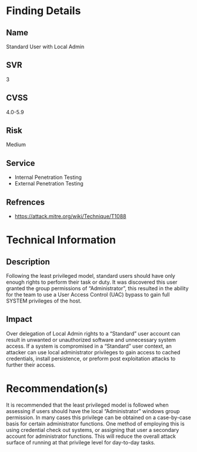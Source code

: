 
# Finding Details 

## Name
  Standard User with Local Admin 
## SVR
  3
## CVSS
  4.0-5.9
## Risk
  Medium
## Service
  * Internal Penetration Testing
  * External Penetration Testing 
## Refrences
  * https://attack.mitre.org/wiki/Technique/T1088
 
# Technical Information

## Description 
Following the least privileged model, standard users should have only enough rights to perform their task or duty. It was discovered this user granted the group permissions of “Administrator”, this resulted in the ability for the team to use a User Access Control (UAC) bypass to gain full SYSTEM privileges of the host.  

## Impact
Over delegation of Local Admin rights to a “Standard” user account can result in unwanted or unauthorized software and unnecessary system access. If a system is compromised in a “Standard” user context, an attacker can use local administrator privileges to  gain access to cached credentials, install persistence, or preform post exploitation attacks to further their access.  

# Recommendation(s)
It is recommended that the least privileged model is followed when assessing if users should have the local “Administrator” windows group permission. In many cases this privilege can be obtained on a case-by-case basis for certain administrator functions. One method of employing this is using credential check out systems, or assigning that user a secondary account for administrator functions. This will reduce the overall attack surface of running at that privilege level for day-to-day tasks. 

